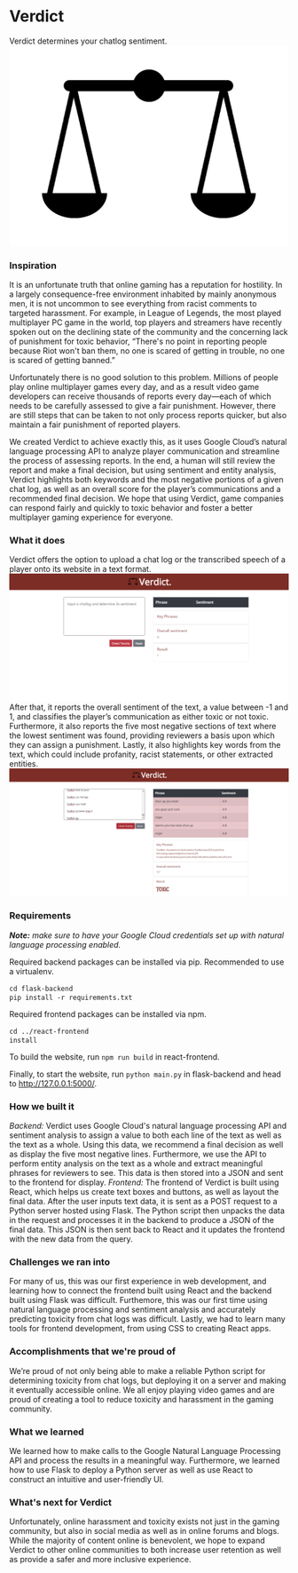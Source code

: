 # Verdict
Verdict determines your chatlog sentiment.
![Verdict Logo](https://raw.githubusercontent.com/mathewjhan/verdict/master/logo.png)
### Inspiration
It is an unfortunate truth that online gaming has a reputation for hostility. In a largely consequence-free environment inhabited by mainly anonymous men, it is not uncommon to see everything from racist comments to targeted harassment. For example, in League of Legends, the most played multiplayer PC game in the world, top players and streamers have recently spoken out on the declining state of the community and the concerning lack of punishment for toxic behavior, “There's no point in reporting people because Riot won't ban them, no one is scared of getting in trouble, no one is scared of getting banned.”

Unfortunately there is no good solution to this problem. Millions of people play online multiplayer games every day, and as a result video game developers can receive thousands of reports every day⁠—each of which needs to be carefully assessed to give a fair punishment. However, there are still steps that can be taken to not only process reports quicker, but also maintain a fair punishment of reported players.

We created Verdict to achieve exactly this, as it uses Google Cloud’s natural language processing API to analyze player communication and streamline the process of assessing reports. In the end, a human will still review the report and make a final decision, but using sentiment and entity analysis, Verdict highlights both keywords and the most negative portions of a given chat log, as well as an overall score for the player’s communications and a recommended final decision. We hope that using Verdict, game companies can respond fairly and quickly to toxic behavior and foster a better multiplayer gaming experience for everyone.
### What it does
Verdict offers the option to upload a chat log or the transcribed speech of a player onto its website in a text format.
![1](https://raw.githubusercontent.com/mathewjhan/verdict/master/example_2.PNG)
After that, it reports the overall sentiment of the text, a value between -1 and 1, and classifies the player’s communication as either toxic or not toxic. Furthermore, it also reports the five most negative sections of text where the lowest sentiment was found, providing reviewers a basis upon which they can assign a punishment. Lastly, it also highlights key words from the text, which could include profanity, racist statements, or other extracted entities.
![2](https://raw.githubusercontent.com/mathewjhan/verdict/master/example_1.PNG)
### Requirements
***Note:** make sure to have your Google Cloud credentials set up with natural language processing enabled.*

Required backend packages can be installed via pip. Recommended to use a virtualenv.

    cd flask-backend
    pip install -r requirements.txt

Required frontend packages can be installed via npm.

    cd ../react-frontend
    install
    
To build the website, run `npm run build` in react-frontend.

Finally, to start the website, run `python main.py` in flask-backend and head to http://127.0.0.1:5000/.

### How we built it
*Backend:* Verdict uses Google Cloud's natural language processing API and sentiment analysis to assign a value to both each line of the text as well as the text as a whole. Using this data, we recommend a final decision as well as display the five most negative lines. Furthermore, we use the API to perform entity analysis on the text as a whole and extract meaningful phrases for reviewers to see. This data is then stored into a JSON and sent to the frontend for display.
*Frontend:* The frontend of Verdict is built using React, which helps us create text boxes and buttons, as well as layout the final data. After the user inputs text data, it is sent as a POST request to a Python server hosted using Flask. The Python script then unpacks the data in the request and processes it in the backend to produce a JSON of the final data. This JSON is then sent back to React and it updates the frontend with the new data from the query.

### Challenges we ran into
For many of us, this was our first experience in web development, and learning how to connect the frontend built using React and the backend built using Flask was difficult. Furthemore, this was our first time using natural language processing and sentiment analysis and accurately predicting toxicity from chat logs was difficult. Lastly, we had to learn many tools for frontend development, from using CSS to creating React apps.

### Accomplishments that we're proud of
We’re proud of not only being able to make a reliable Python script for determining toxicity from chat logs, but deploying it on a server and making it eventually accessible online. We all enjoy playing video games and are proud of creating a tool to reduce toxicity and harassment in the gaming community.

### What we learned
We learned how to make calls to the Google Natural Language Processing API and process the results in a meaningful way. Furthermore, we learned how to use Flask to deploy a Python server as well as use React to construct an intuitive and user-friendly UI.

### What's next for Verdict
Unfortunately, online harassment and toxicity exists not just in the gaming community, but also in social media as well as in online forums and blogs. While the majority of content online is benevolent, we hope to expand Verdict to other online communities to both increase user retention as well as provide a safer and more inclusive experience.

